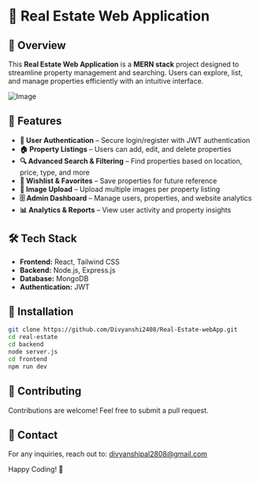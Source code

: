 # 🏡 Real Estate Web Application
  
  ## 🌟 Overview
  This **Real Estate Web Application** is a **MERN stack** project designed to streamline property management and searching. Users can explore, list, and manage properties efficiently with an intuitive interface.
  
  ![Image](https://github.com/user-attachments/assets/3b3f460e-9ef2-4efd-a758-623315db827c)
 

  ## 🚀 Features  
  
  - **🔑 User Authentication** – Secure login/register with JWT authentication  
  - **🏠 Property Listings** – Users can add, edit, and delete properties  
  - **🔍 Advanced Search & Filtering** – Find properties based on location, price, type, and more  
  - **🛒 Wishlist & Favorites** – Save properties for future reference  
  - **📸 Image Upload** – Upload multiple images per property listing  
  - **🗄️ Admin Dashboard** – Manage users, properties, and website analytics  
  - **📊 Analytics & Reports** – View user activity and property insights  

  ## 🛠️ Tech Stack  
  - **Frontend:** React, Tailwind CSS  
  - **Backend:** Node.js, Express.js  
  - **Database:** MongoDB  
  - **Authentication:** JWT  

  ## 📌 Installation  
  ```bash
  git clone https://github.com/Divyanshi2408/Real-Estate-webApp.git
  cd real-estate
  cd backend
  node server.js
  cd frontend
  npm run dev
```
## 🤝 Contributing
Contributions are welcome! Feel free to submit a pull request.

## 📩 Contact
For any inquiries, reach out to: divyanshipal2808@gmail.com

Happy Coding! 🚀
